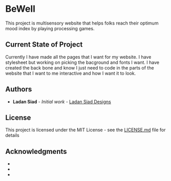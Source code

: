 # BeWell

This project is multisensory website that helps folks reach their optimum mood index by playing processing games.

## Current State of Project

Currently I have made all the pages that I want for my website. I have stylesheet but working on picking the bacground and fonts I want. I have created the back bone and know I just need to code in the parts of the website that I want to me interactive and how I want it to look.


## Authors

* **Ladan Siad** - *Initial work* - [Ladan Siad Designs](https://github.com/ladangms)

## License

This project is licensed under the MIT License - see the [LICENSE.md](LICENSE.md) file for details

## Acknowledgments

* 
* 
* 

